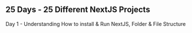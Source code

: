 ## 25 Days - 25 Different NextJS Projects

Day 1 - Understanding How to install & Run NextJS, Folder & File Structure